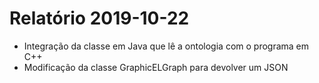 # Relatório 2019-10-22

- Integração da classe em Java que lê a ontologia com o programa em C++
- Modificação da classe GraphicELGraph para devolver um JSON